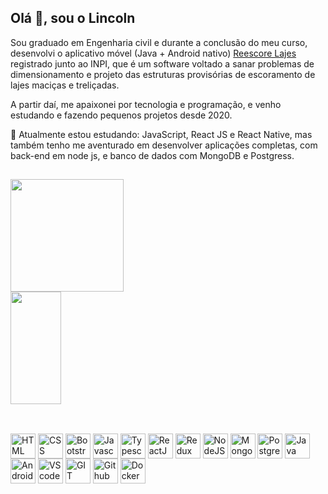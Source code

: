 ## Olá 👋, sou o Lincoln<br>


Sou graduado em Engenharia civil e durante a conclusão do meu curso, desenvolvi o aplicativo móvel (Java + Android nativo) [Reescore Lajes](http://www.ifs.edu.br/ultimas-noticias/9094-aluno-desenvolve-software-para-melhorar-seguranca-de-escoras-de-lajes) registrado junto ao INPI, que é um software voltado a sanar problemas de dimensionamento e projeto das estruturas provisórias de escoramento de lajes maciças e treliçadas. 


A partir daí, me apaixonei por tecnologia e programação, e venho estudando e fazendo pequenos projetos desde 2020. 


🚀 Atualmente estou estudando: JavaScript, React JS e React Native, mas também tenho me aventurado em desenvolver aplicações completas, com back-end em node js, e banco de dados com MongoDB e Postgress.

##

<div>
  <a src="https://github.com/Lincoln-Modesto">
    <img height="180em" width="60%" src="https://github-readme-stats.vercel.app/api?username=Lincoln-Modesto&count_private=true&theme=midnight-purple&include_all_commits&show_icons=true"/>
    <img height="180em" width="40%" src="https://github-readme-stats.vercel.app/api/top-langs/?username=Lincoln-Modesto&layout=compact&theme=midnight-purple"/>
  </a>
</div>

##

<div style="display: inline_block"><br>
  <img width="40" height="40" align="center" src="https://cdn.jsdelivr.net/gh/devicons/devicon/icons/html5/html5-original.svg" alt="HTML"/>
  <img width="40" height="40" align="center" src="https://cdn.jsdelivr.net/gh/devicons/devicon/icons/css3/css3-original.svg" alt="CSS"/>
  <img width="40" height="40" align="center" src="https://cdn.jsdelivr.net/gh/devicons/devicon/icons/bootstrap/bootstrap-original.svg" alt="Bootstrap"/>
  <img width="40" height="40" align="center" src="https://cdn.jsdelivr.net/gh/devicons/devicon/icons/javascript/javascript-original.svg" alt="Javascript"/>
  <img width="40" height="40" align="center" src="https://cdn.jsdelivr.net/gh/devicons/devicon/icons/typescript/typescript-original.svg" alt="Typescript"/>
  <img width="40" height="40" align="center" src="https://cdn.jsdelivr.net/gh/devicons/devicon/icons/react/react-original.svg" alt="ReactJS"/>
  <img width="40" height="40" align="center" src="https://cdn.jsdelivr.net/gh/devicons/devicon/icons/redux/redux-original.svg" alt="Redux"/>
  <img width="40" height="40" align="center" src="https://cdn.jsdelivr.net/gh/devicons/devicon/icons/nodejs/nodejs-original.svg" alt="NodeJS"/>
  <img width="40" height="40" align="center" src="https://cdn.jsdelivr.net/gh/devicons/devicon/icons/mongodb/mongodb-original.svg" alt="MongoDB"/>
  <img width="40" height="40" align="center" src="https://cdn.jsdelivr.net/gh/devicons/devicon/icons/postgresql/postgresql-original.svg" alt="Postgres"/>
  <img width="40" height="40" align="center" src="https://cdn.jsdelivr.net/gh/devicons/devicon/icons/java/java-original.svg" alt="Java"/>
  <img width="40" height="40" align="center" src="https://cdn.jsdelivr.net/gh/devicons/devicon/icons/android/android-original.svg" alt="Android"/>
  <img width="40" height="40" align="center" src="https://cdn.jsdelivr.net/gh/devicons/devicon/icons/vscode/vscode-original.svg" alt="VScode"/>
  <img width="40" height="40" align="center" src="https://cdn.jsdelivr.net/gh/devicons/devicon/icons/git/git-original.svg" alt="GIT"/>
  <img width="40" height="40" align="center" src="https://cdn.jsdelivr.net/gh/devicons/devicon/icons/github/github-original.svg" alt="Github"/>
  <img width="40" height="40" align="center" src="https://cdn.jsdelivr.net/gh/devicons/devicon/icons/docker/docker-original.svg" alt="Docker"/>
</div>
